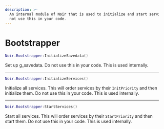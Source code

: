 ```yaml
---
description: >-
  An internal module of Noir that is used to initialize and start services. Do
  not use this in your code.
---
```


# Bootstrapper

```lua
Noir.Bootstrapper:InitializeSavedata()
```

Set up g\_savedata. Do not use this in your code. This is used internally.

***

```lua
Noir.Bootstrapper:InitializeServices()
```

Initialize all services. This will order services by their `InitPriority` and then initialize them. Do not use this in your code. This is used internally.

***

```lua
Noir.Bootstrapper:StartServices()
```

Start all services. This will order services by their `StartPriority` and then start them. Do not use this in your code. This is used internally.
